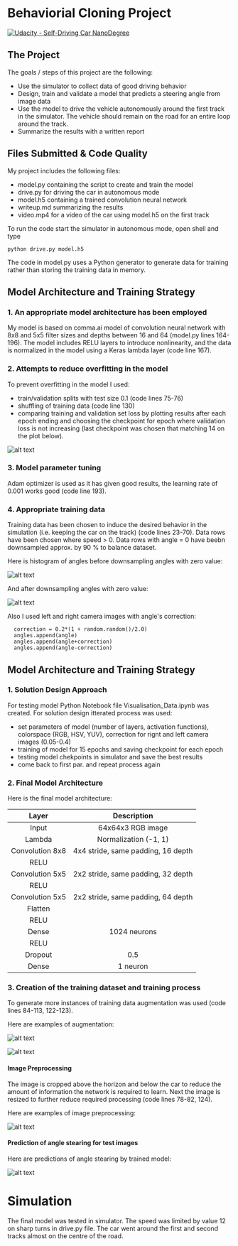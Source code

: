 # Behaviorial Cloning Project

[![Udacity - Self-Driving Car NanoDegree](https://s3.amazonaws.com/udacity-sdc/github/shield-carnd.svg)](http://www.udacity.com/drive)

The Project
---
The goals / steps of this project are the following:
* Use the simulator to collect data of good driving behavior 
* Design, train and validate a model that predicts a steering angle from image data
* Use the model to drive the vehicle autonomously around the first track in the simulator. The vehicle should remain on the road for an entire loop around the track.
* Summarize the results with a written report

[//]: # (Image References)
[image1]: ./examples/hist1.jpg
[image2]: ./examples/hist2.jpg
[image3]: ./examples/preprocess.jpg
[image4]: ./examples/augment1.jpg
[image5]: ./examples/augment2.jpg
[image6]: ./examples/predict.jpg
[image7]: ./examples/loss.jpg

## Files Submitted & Code Quality

My project includes the following files:
* model.py containing the script to create and train the model
* drive.py for driving the car in autonomous mode
* model.h5 containing a trained convolution neural network
* writeup.md summarizing the results
* video.mp4 for a video of the car using model.h5 on the first track

To run the code start the simulator in autonomous mode, open shell and type

<code>python drive.py model.h5</code>

The code in model.py uses a Python generator to generate data for training rather than storing the training data in memory. 

## Model Architecture and Training Strategy

### 1. An appropriate model architecture has been employed

My model is based on comma.ai model of convolution neural network with 8x8 and 5x5 filter sizes and depths between 16 and 64 (model.py lines 164-196). The model includes RELU layers to introduce nonlinearity, and the data is normalized in the model using a Keras lambda layer (code line 167).

### 2. Attempts to reduce overfitting in the model

To prevent overfitting in the model I used:

* train/validation splits with test size 0.1 (code lines 75-76)
* shuffling of training data (code line 130)
* comparing training and validation set loss by plotting results after each epoch ending and choosing the checkpoint for epoch where validation loss is not increasing (last checkpoint was chosen that matching 14 on the plot below).

![alt text][image7]

### 3. Model parameter tuning

Adam optimizer is used as it has given good results, the learning rate of 0.001 works good (code line 193).

### 4. Appropriate training data

Training data has been chosen to induce the desired behavior in the simulation (i.e. keeping the car on the track) (code lines 23-70). 
Data rows have been chosen where speed > 0. Data rows with angle = 0 have beebn downsampled approx. by 90 % to balance dataset.

Here is histogram of angles before downsampling angles with zero value:

![alt text][image1]

And after downsampling angles with zero value:

![alt text][image2]

Also I used left and right camera images with angle's correction:
```
  correction = 0.2*(1 + random.random()/2.0) 
  angles.append(angle)
  angles.append(angle+correction)
  angles.append(angle-correction)
```

## Model Architecture and Training Strategy

### 1. Solution Design Approach

For testing model Python Notebook file Visualisation_Data.ipynb was created. For solution design itterated process was used:
* set parameters of model (number of layers, activation functions), colorspace (RGB, HSV, YUV), correction for rignt and left camera images (0.05-0.4)
* training of model for 15 epochs and saving checkpoint for each epoch
* testing model chekpoints in simulator and save the best results
* come back to first par. and repeat process again

### 2. Final Model Architecture

Here is the final model architecture:

| Layer         		      |     Description	        					            | 
|:---------------------:  |:---------------------------------------------:| 
| Input         		      | 64x64x3 RGB image   							            |
| Lambda        		      | Normalization (-1, 1)  							          |
| Convolution 8x8     	  | 4x4 stride, same padding, 16 depth            |
| RELU					          |												                        |
| Convolution 5x5	        | 2x2 stride, same padding, 32 depth          	|
| RELU					          |												                        |
| Convolution 5x5	        | 2x2 stride, same padding, 64 depth       	    |
| Flatten 					      |	                                              |	
| RELU					          |												                        |
| Dense           	      | 1024 neurons							                    |
| RELU					          |												                        |
| Dropout           	    | 0.5            							                 	|
| Dense           	      | 1 neuron   							                   	  |

### 3. Creation of the training dataset and training process 

To generate more instances of training data augmentation was used (code lines 84-113, 122-123).

Here are examples of augmentation:

![alt text][image4]

![alt text][image5]

#### Image Preprocessing 

The image is cropped above the horizon and below the car to reduce the amount of information the network is required to learn. Next the image is resized to further reduce required processing (code lines 78-82, 124).

Here are examples of image preprocessing:

![alt text][image3]

#### Prediction of angle stearing for test images

Here are predictions of angle stearing by trained model:

![alt text][image6]

# Simulation

The final model was tested in simulator. The speed was limited by value 12 on sharp turns in drive.py file. 
The car went around the first and second tracks almost on the centre of the road. 
